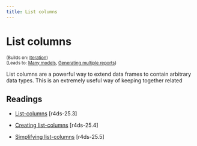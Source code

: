 ```yaml
---
title: List columns
---
```


<!-- Generated automatically from list-cols.yml. Do not edit by hand -->

# List columns
<small>(Builds on: [Iteration](iteration.md))</small>  
<small>(Leads to: [Many models](model-many.md), [Generating multiple reports](report-generation.md))</small>

List columns are a powerful way to extend data frames to contain arbitrary
data types. This is an extremely useful way of keeping together related

## Readings

  * [List-columns](http://r4ds.had.co.nz/many-models.html#list-columns-1) [r4ds-25.3]

  * [Creating list-columns](http://r4ds.had.co.nz/many-models.html#creating-list-columns) [r4ds-25.4]

  * [Simplifying list-columns](http://r4ds.had.co.nz/many-models.html#simplifying-list-columns) [r4ds-25.5]



